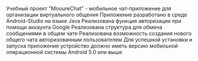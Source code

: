 Учебный проект "MooureChat" - мобильное чат-приложение для организации виртуального общения
Приложение разработано в среде Android-Studio на языке Java
Реализована функция авторизации при помощи аккаунта Google
Реализована структура для обмена сообщениями в общем чате
Реализована возможность создания нового общего чата авторизованным пользователем
Для успешной установки и запуска приложения устройство должно иметь версию мобильной операционной системы Android 5.0 или выше
